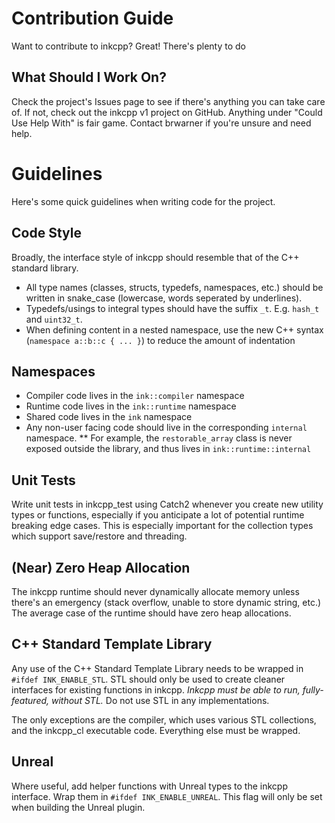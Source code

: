 # Contribution Guide

Want to contribute to inkcpp? Great! There's plenty to do

## What Should I Work On?

Check the project's Issues page to see if there's anything you can take care of. If not, check out the inkcpp v1 project on GitHub. Anything under "Could Use Help With" is fair game. Contact brwarner if you're unsure and need help.

# Guidelines

Here's some quick guidelines when writing code for the project.

## Code Style

Broadly, the interface style of inkcpp should resemble that of the C++ standard library.

* All type names (classes, structs, typedefs, namespaces, etc.) should be written in snake_case (lowercase, words seperated by underlines).
* Typedefs/usings to integral types should have the suffix `_t`. E.g. `hash_t` and `uint32_t`.
* When defining content in a nested namespace, use the new C++ syntax (`namespace a::b::c { ... }`) to reduce the amount of indentation

## Namespaces
* Compiler code lives in the `ink::compiler` namespace
* Runtime code lives in the `ink::runtime` namespace
* Shared code lives in the `ink` namespace
* Any non-user facing code should live in the corresponding `internal` namespace.
** For example, the `restorable_array` class is never exposed outside the library, and thus lives in `ink::runtime::internal`

## Unit Tests

Write unit tests in inkcpp_test using Catch2 whenever you create new utility types or functions, especially if you anticipate a lot of potential runtime breaking edge cases. This is especially important for the collection types which support save/restore and threading.

## (Near) Zero Heap Allocation

The inkcpp runtime should never dynamically allocate memory unless there's an emergency (stack overflow, unable to store dynamic string, etc.) The average case of the runtime should have zero heap allocations.

## C++ Standard Template Library

Any use of the C++ Standard Template Library needs to be wrapped in `#ifdef INK_ENABLE_STL`. STL should only be used to create cleaner interfaces for existing functions in inkcpp. *Inkcpp must be able to run, fully-featured, without STL.* Do not use STL in any implementations.

The only exceptions are the compiler, which uses various STL collections, and the inkcpp_cl executable code. Everything else must be wrapped.

## Unreal

Where useful, add helper functions with Unreal types to the inkcpp interface. Wrap them in `#ifdef INK_ENABLE_UNREAL`. This flag will only be set when building the Unreal plugin.
